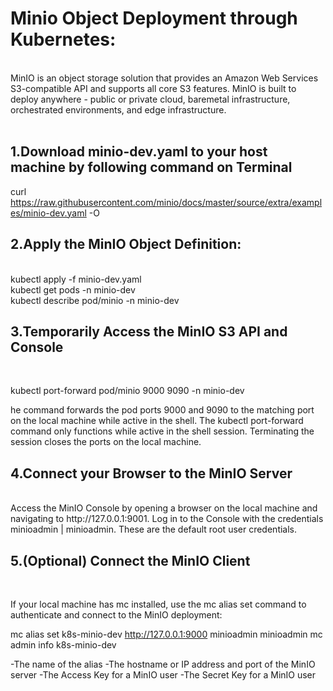 <h1>Minio Object Deployment through Kubernetes:</h1>
<br>
MinIO is an object storage solution that provides an Amazon Web Services S3-compatible API and supports all core S3 features. MinIO is built to deploy anywhere - public or private cloud, baremetal infrastructure, orchestrated environments, and edge infrastructure.<br><br>

<h2>1.Download minio-dev.yaml to your host machine by following command on Terminal</h2>

curl https://raw.githubusercontent.com/minio/docs/master/source/extra/examples/minio-dev.yaml -O<br>

<h2>2.Apply the MinIO Object Definition:</h2>
<br>
kubectl apply -f minio-dev.yaml<br>
kubectl get pods -n minio-dev<br>
kubectl describe pod/minio -n minio-dev<br>

<h2>3.Temporarily Access the MinIO S3 API and Console</h2><br>

kubectl port-forward pod/minio 9000 9090 -n minio-dev<br>

he command forwards the pod ports 9000 and 9090 to the matching port on the local machine while active in the shell. The kubectl port-forward command only functions while active in the shell session. Terminating the session closes the ports on the local machine.<br>

<h2>4.Connect your Browser to the MinIO Server</h2><br>
Access the MinIO Console by opening a browser on the local machine and navigating to http://127.0.0.1:9001.
Log in to the Console with the credentials minioadmin | minioadmin. These are the default root user credentials.<br>
<h2>5.(Optional) Connect the MinIO Client</h2><br>

If your local machine has mc installed, use the mc alias set command to authenticate and connect to the MinIO deployment:

mc alias set k8s-minio-dev http://127.0.0.1:9000 minioadmin minioadmin
mc admin info k8s-minio-dev

-The name of the alias
-The hostname or IP address and port of the MinIO server
-The Access Key for a MinIO user
-The Secret Key for a MinIO user
